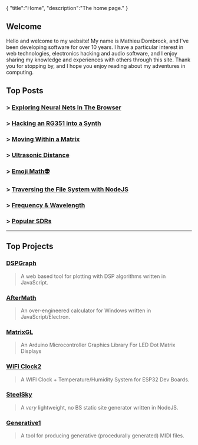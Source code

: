 <steelsky>
{
  "title":"Home",
  "description":"The home page."
}
</steelsky>

## Welcome

Hello and welcome to my website! My name is Mathieu Dombrock, and I've been developing software for over 10 years. I have a particular interest in web technologies, electronics hacking and audio software, and I enjoy sharing my knowledge and experiences with others through this site. Thank you for stopping by, and I hope you enjoy reading about my adventures in computing.

## Top Posts

### > [Exploring Neural Nets In The Browser](/posts/neural-web.html)
### > [Hacking an RG351 into a Synth](/posts/rg351-synth.html)
### > [Moving Within a Matrix](/posts/moving-within-a-matrix.html)
### > [Ultrasonic Distance](/posts/arduino-ultrasonic-distance.html)
### > [Emoji Math👽](/posts/emoji-math.html)
### > [Traversing the File System with NodeJS](/posts/traverse-fs-nodejs.html)
### > [Frequency & Wavelength](/posts/frequency-and-wavelength.html)
### > [Popular SDRs](/posts/popular-sdrs.html)

<hr>

## Top Projects
### [DSPGraph](https://github.com/ReplicatAudio/DSPGraph)
> A web based tool for plotting with DSP algorithms written in JavaScript.

### [AfterMath](https://github.com/matdombrock/AfterMath)
> An over-engineered calculator for Windows written in JavaScript/Electron.

### [MatrixGL](https://github.com/matdombrock/MatrixGL)
> An Arduino Microcontroller Graphics Library For LED Dot Matrix Displays

### [WiFi Clock2](https://github.com/matdombrock/WiFi-Clock2)
> A WIFI Clock + Temperature/Humidity System for ESP32 Dev Boards.

### [SteelSky](https://github.com/matdombrock/SteelSky)
> A *very* lightweight, no BS static site generator written in NodeJS.

### [Generative1](https://github.com/ReplicatAudio/generative1)
> A tool for producing generative (procedurally generated) MIDI files.


<!-- <img src="/max.png" width="256px"> -->